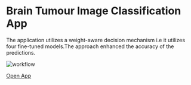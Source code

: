 # Brain Tumour Image Classification App

The application utilizes a weight-aware decision mechanism i.e it utilizes four fine-tuned models.The approach enhanced the accuracy of the predictions.

![workflow](https://github.com/user-attachments/assets/fcb6727e-85a0-4715-9c4e-b72bd81e573d)


<a href="https://brain-tumour-image-classification-application-210924.streamlit.app/">Open App</a>
